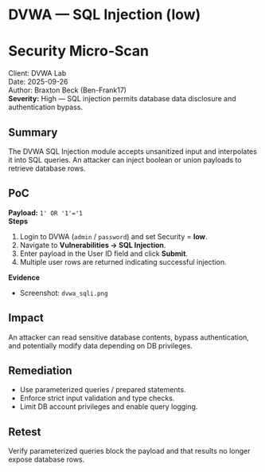 # DVWA — SQL Injection (low)

<div class="report-title">
  <h1>Security Micro-Scan</h1>
  <div class="kv">
    <div><span>Client:</span> DVWA Lab</div>
    <div><span>Date:</span> 2025-09-26</div>
    <div><span>Author:</span> Braxton Beck (Ben-Frank17)</div>
  </div>
</div>

<div class="box sev-high">
<strong>Severity:</strong> High — SQL injection permits database data disclosure and authentication bypass.
</div>

## Summary
The DVWA SQL Injection module accepts unsanitized input and interpolates it into SQL queries. An attacker can inject boolean or union payloads to retrieve database rows.

## PoC
**Payload:** `1' OR '1'='1`  
**Steps**
1. Login to DVWA (`admin` / `password`) and set Security = **low**.  
2. Navigate to **Vulnerabilities → SQL Injection**.  
3. Enter payload in the User ID field and click **Submit**.  
4. Multiple user rows are returned indicating successful injection.

**Evidence**
- Screenshot: `dvwa_sqli.png`

## Impact
An attacker can read sensitive database contents, bypass authentication, and potentially modify data depending on DB privileges.

## Remediation
- Use parameterized queries / prepared statements.  
- Enforce strict input validation and type checks.  
- Limit DB account privileges and enable query logging.

## Retest
Verify parameterized queries block the payload and that results no longer expose database rows.

